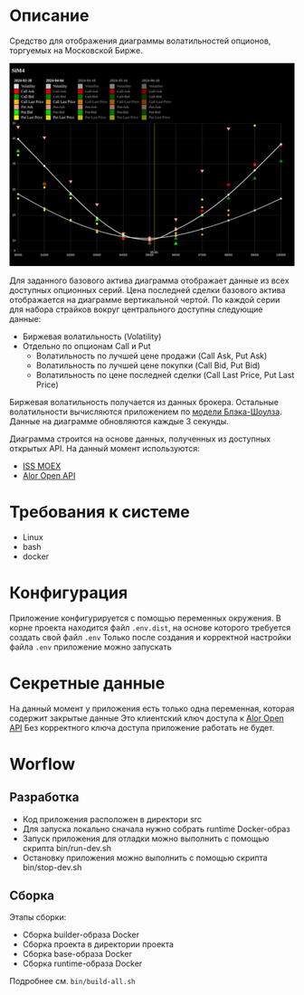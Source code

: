 # Описание
Cредство для отображения диаграммы волатильностей опционов, торгуемых на Московской Бирже.

![Interface sample](docs/interface_sample.png)

Для заданного базового актива диаграмма отображает данные из всех доступных опционных серий.
Цена последней сделки базового актива отображается на диаграмме вертикальной чертой.
По каждой серии для набора страйков вокруг центрального доступны следующие данные:
* Биржевая волатильность (Volatility)
* Отдельно по опционам Call и Put
  * Волатильность по лучшей цене продажи (Call Ask, Put Ask)
  * Волатильность по лучшей цене покупки (Call Bid, Put Bid)
  * Волатильность по цене последней сделки (Call Last Price, Put Last Price)

Биржевая волатильность получается из данных брокера.
Остальные волатильности вычисляются приложением по [модели Блэка-Шоулза](https://en.wikipedia.org/wiki/Implied_volatility).
Данные на диаграмме обновляются каждые 3 секунды.

Диаграмма строится на основе данных, полученных из доступных открытых API.
На данный момент используются:
* [ISS MOEX](https://iss.moex.com/iss/reference/)
* [Alor Open API](https://alor.dev/docs)

# Требования к системе
* Linux
* bash
* docker

# Конфигурация
Приложение конфигурируется с помощью переменных окружения.
В корне проекта находится файл `.env.dist`, на основе которого требуется создать свой файл `.env`
Только после создания и корректной настройки файла `.env` приложение можно запускать

# Секретные данные
На данный момент у приложения есть только одна переменная, которая содержит закрытые данные
Это клиентский ключ доступа к [Alor Open API](https://alor.dev/docs)
Без корректного ключа доступа приложение работать не будет.

# Worflow

## Разработка
* Код приложения расположен в директори src
* Для запуска локально сначала нужно собрать runtime Docker-образ
* Запуск приложения для отладки можно выполнить с помощью скрипта bin/run-dev.sh
* Остановку приложения можно выполнить с помощью скрипта bin/stop-dev.sh

## Сборка
Этапы сборки:
* Сборка builder-образа Docker
* Сборка проекта в директории проекта
* Сборка base-образа Docker
* Сборка runtime-образа Docker

Подробнее см. `bin/build-all.sh`
